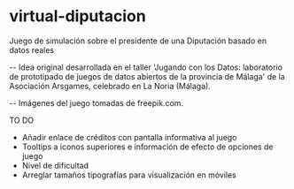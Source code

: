 # virtual-diputacion
Juego de simulación sobre el presidente de una Diputación basado en datos reales

-- Idea original desarrollada en el taller 'Jugando con los Datos: laboratorio de prototipado de juegos de datos abiertos de la provincia de Málaga' de la Asociación Arsgames, celebrado en La Noria (Málaga).

-- Imágenes del juego tomadas de freepik.com.

TO DO
- Añadir enlace de créditos con pantalla informativa al juego
- Tooltips a iconos superiores e información de efecto de opciones de juego
- Nivel de dificultad
- Arreglar tamaños tipografías para visualización en móviles

